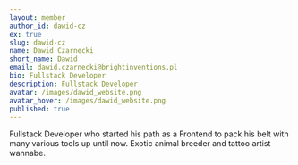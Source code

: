 ```yaml
---
layout: member
author_id: dawid-cz
ex: true
slug: dawid-cz
name: Dawid Czarnecki
short_name: Dawid
email: dawid.czarnecki@brightinventions.pl
bio: Fullstack Developer
description: Fullstack Developer
avatar: /images/dawid_website.png
avatar_hover: /images/dawid_website.png
published: true
---
```

Fullstack Developer who started his path as a Frontend to pack his belt with many various tools up until now. Exotic animal breeder and tattoo artist wannabe.